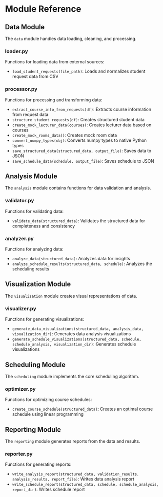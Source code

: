 # Module Reference

## Data Module

The `data` module handles data loading, cleaning, and processing.

### loader.py

Functions for loading data from external sources:

- `load_student_requests(file_path)`: Loads and normalizes student request data from CSV

### processor.py

Functions for processing and transforming data:

- `extract_course_info_from_requests(df)`: Extracts course information from request data
- `structure_student_requests(df)`: Creates structured student data
- `create_mock_lecturer_data(courses)`: Creates lecturer data based on courses
- `create_mock_rooms_data()`: Creates mock room data
- `convert_numpy_types(obj)`: Converts numpy types to native Python types
- `save_structured_data(structured_data, output_file)`: Saves data to JSON
- `save_schedule_data(schedule, output_file)`: Saves schedule to JSON

## Analysis Module

The `analysis` module contains functions for data validation and analysis.

### validator.py

Functions for validating data:

- `validate_data(structured_data)`: Validates the structured data for completeness and consistency

### analyzer.py

Functions for analyzing data:

- `analyze_data(structured_data)`: Analyzes data for insights
- `analyze_schedule_results(structured_data, schedule)`: Analyzes the scheduling results

## Visualization Module

The `visualization` module creates visual representations of data.

### visualizer.py

Functions for generating visualizations:

- `generate_data_visualizations(structured_data, analysis_data, visualization_dir)`: Generates data analysis visualizations
- `generate_schedule_visualizations(structured_data, schedule, schedule_analysis, visualization_dir)`: Generates schedule visualizations

## Scheduling Module

The `scheduling` module implements the core scheduling algorithm.

### optimizer.py

Functions for optimizing course schedules:

- `create_course_schedule(structured_data)`: Creates an optimal course schedule using linear programming

## Reporting Module

The `reporting` module generates reports from the data and results.

### reporter.py

Functions for generating reports:

- `write_analysis_report(structured_data, validation_results, analysis_results, report_file)`: Writes data analysis report
- `write_schedule_report(structured_data, schedule, schedule_analysis, report_dir)`: Writes schedule report
